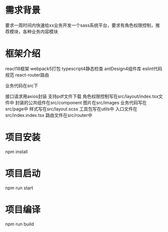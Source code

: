 <!--
 * @Author: qianhua.xiong
-->
# 需求背景
要求一周时间内快速给xx业务开发一个sass系统平台，要求有角色权限控制，推荐模块，各种业务内容模块

# 框架介绍
react18框架
webpack5打包
typescript4静态检查
antDesign4组件库
eslint代码规范
react-router路由

业务代码在src下

接口请求用axios封装
支持pdf文件下载
角色权限控制写在src/layout/index.tsx文件中
封装的公共组件在src/component
图片在src/images
业务代码写在src/page中
样式写在src/layout.scss
工具包写在utils中
入口文件在src/index.index.tsx
路由文件在src/router中

# 项目安装
npm install
# 项目启动
npm run start
# 项目编译
npm run build

